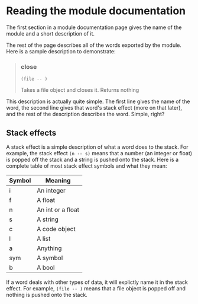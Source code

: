 # Reading the module documentation
The first section in a module documentation page gives the name of the module and a short description of it.

The rest of the page describes all of the words exported by the module. Here is a sample description to demonstrate:

> ### close
> `(file -- )`
>
> Takes a file object and closes it. Returns nothing

This description is actually quite simple. The first line gives the name of the word, the second line gives that word's stack effect (more on that later), and the rest of the description describes the word. Simple, right?

## Stack effects
A stack effect is a simple description of what a word does to the stack. For example, the stack effect `(n -- s)` means that a number (an integer or float) is popped off the stack and a string is pushed onto the stack. Here is a complete table of most stack effect symbols and what they mean:

| Symbol  | Meaning |
|---------|---------|
| i   | An integer |
| f   | A float |
| n   | An int or a float
| s   | A string |
| c   | A code object |
| l   | A list |
| a   | Anything |
| sym | A symbol |
| b   | A bool |

If a word deals with other types of data, it will explictly name it in the stack effect. For example, `(file -- )` means that a file object is popped off and nothing is pushed onto the stack.
